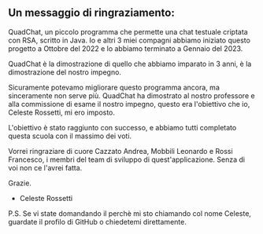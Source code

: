 ## Un messaggio di ringraziamento:
QuadChat, un piccolo programma che permette una chat testuale criptata con RSA, scritto in Java.
Io e altri 3 miei compagni abbiamo iniziato questo progetto a Ottobre del 2022 e lo abbiamo terminato a Gennaio del 2023.

QuadChat è la dimostrazione di quello che abbiamo imparato in 3 anni, è la dimostrazione del nostro impegno.

Sicuramente potevamo migliorare questo programma ancora, ma sinceramente non serve più.
QuadChat ha dimostrato al nostro professore e alla commissione di esame il nostro impegno, questo era l'obiettivo che io, Celeste Rossetti, mi ero imposto.

L'obiettivo è stato raggiunto con successo, e abbiamo tutti completato questa scuola con il massimo dei voti.

Vorrei ringraziare di cuore Cazzato Andrea, Mobbili Leonardo e Rossi Francesco, i membri del team di sviluppo di quest'applicazione.
Senza di voi non ce l'avrei fatta.

Grazie.
- Celeste Rossetti

P.S.
Se vi state domandando il perchè mi sto chiamando col nome Celeste, guardate il profilo di GitHub o chiedetemi direttamente.
